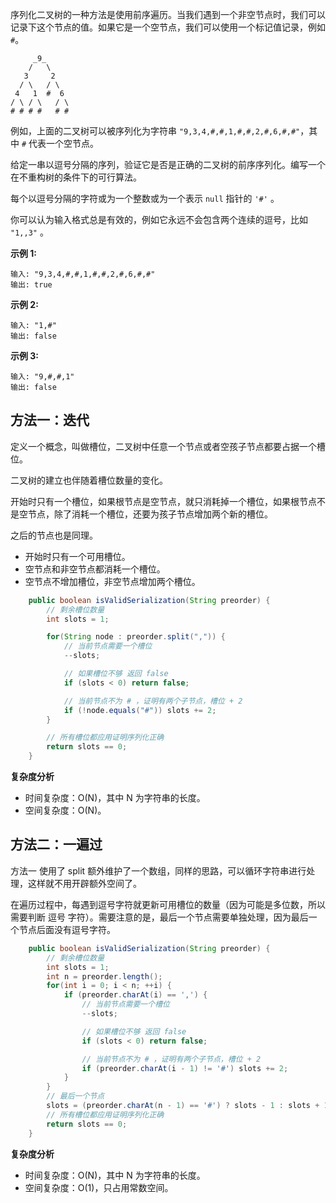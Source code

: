 序列化二叉树的一种方法是使用前序遍历。当我们遇到一个非空节点时，我们可以记录下这个节点的值。如果它是一个空节点，我们可以使用一个标记值记录，例如 `#`。

```
     _9_
    /   \
   3     2
  / \   / \
 4   1  #  6
/ \ / \   / \
# # # #   # #
```

例如，上面的二叉树可以被序列化为字符串 `"9,3,4,#,#,1,#,#,2,#,6,#,#"`，其中 `#` 代表一个空节点。

给定一串以逗号分隔的序列，验证它是否是正确的二叉树的前序序列化。编写一个在不重构树的条件下的可行算法。

每个以逗号分隔的字符或为一个整数或为一个表示 `null` 指针的 `'#'` 。

你可以认为输入格式总是有效的，例如它永远不会包含两个连续的逗号，比如 `"1,,3"` 。

**示例 1:**

```
输入: "9,3,4,#,#,1,#,#,2,#,6,#,#"
输出: true
```

**示例 2:**

```
输入: "1,#"
输出: false
```

**示例 3:**

```
输入: "9,#,#,1"
输出: false
```

## 方法一：迭代

定义一个概念，叫做槽位，二叉树中任意一个节点或者空孩子节点都要占据一个槽位。

二叉树的建立也伴随着槽位数量的变化。

开始时只有一个槽位，如果根节点是空节点，就只消耗掉一个槽位，如果根节点不是空节点，除了消耗一个槽位，还要为孩子节点增加两个新的槽位。

之后的节点也是同理。

- 开始时只有一个可用槽位。
- 空节点和非空节点都消耗一个槽位。
- 空节点不增加槽位，非空节点增加两个槽位。

```java
    public boolean isValidSerialization(String preorder) {
        // 剩余槽位数量
        int slots = 1;

        for(String node : preorder.split(",")) {
            // 当前节点需要一个槽位
            --slots;

            // 如果槽位不够 返回 false
            if (slots < 0) return false;

            // 当前节点不为 # ，证明有两个子节点，槽位 + 2
            if (!node.equals("#")) slots += 2;
        }

        // 所有槽位都应用证明序列化正确
        return slots == 0;
    }
```

**复杂度分析**

- 时间复杂度：O(N)，其中 N 为字符串的长度。
- 空间复杂度：O(N)。

## 方法二：一遍过

方法一 使用了 split 额外维护了一个数组，同样的思路，可以循环字符串进行处理，这样就不用开辟额外空间了。

在遍历过程中，每遇到逗号字符就更新可用槽位的数量（因为可能是多位数，所以需要判断 逗号 字符）。需要注意的是，最后一个节点需要单独处理，因为最后一个节点后面没有逗号字符。

```java
    public boolean isValidSerialization(String preorder) {
        // 剩余槽位数量
        int slots = 1;
        int n = preorder.length();
        for(int i = 0; i < n; ++i) {
            if (preorder.charAt(i) == ',') {
                // 当前节点需要一个槽位
                --slots;

                // 如果槽位不够 返回 false
                if (slots < 0) return false;

                // 当前节点不为 # ，证明有两个子节点，槽位 + 2
                if (preorder.charAt(i - 1) != '#') slots += 2;
            }
        }
        // 最后一个节点
        slots = (preorder.charAt(n - 1) == '#') ? slots - 1 : slots + 1;
        // 所有槽位都应用证明序列化正确
        return slots == 0;
    }
```

**复杂度分析**

- 时间复杂度：O(N)，其中 N 为字符串的长度。
- 空间复杂度：O(1)，只占用常数空间。